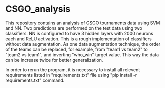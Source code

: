 # CSGO_analysis
This repository contains an analysis of GSGO tournaments data using SVM and NN. Two predictions are performed on the test data using two classifiers.  NN is configured to have 3 hidden layers with 2000 neurons each and ReLU activation. This is a rough implementation of classifiers without data augmentation. As one data augmentation technique, the order of the teams can be replaced, for example, from "team1 vs team2" to "team2 vs team1", and inverting "who_win" target value. This way the data can be increase twice for better generalization. 

In order to rerun the program, it is necessary to install all relevent requirements listed in "requirements.txt" file using "pip install -r requirements.txt" command. 

